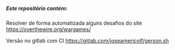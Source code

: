 ##### Este repositório contém: 

Resolver de forma automatizada alguns desafios do site https://overthewire.org/wargames/

Versão no gitlab com CI https://gitlab.com/joseamericolf/gerson.sh

